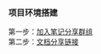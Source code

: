 ### 项目环境搭建
第一步：[加入笔记分享群组](https://www.wiz.cn/wapp/pages/applyJoinGroup?code=tvqujh)
<br>
第二步：[文档分享链接](https://www.wiz.cn/wapp/recent/2216af00-79a8-11ea-abd0-617258734de5?docGuid=aaa11a88-6573-4253-8471-f5e6daf80bc5&cmd=km%2C)
